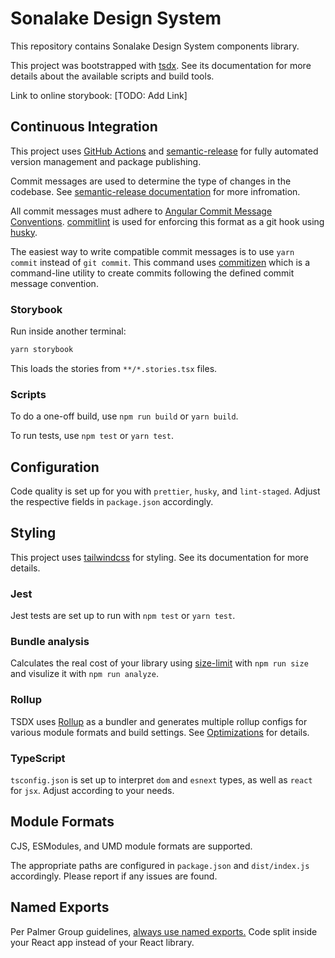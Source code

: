 # Sonalake Design System

This repository contains Sonalake Design System components library.

This project was bootstrapped with [tsdx](https://github.com/formium/tsdx). See its documentation for more details about the available scripts and build tools.

Link to online storybook: [TODO: Add Link]

## Continuous Integration

This project uses [GitHub Actions](https://github.com/features/actions) and [semantic-release](https://github.com/semantic-release/semantic-release) for fully automated version management and package publishing.

Commit messages are used to determine the type of changes in the codebase. See [semantic-release documentation](https://github.com/semantic-release/semantic-release#commit-message-format) for more infromation.

All commit messages must adhere to [Angular Commit Message Conventions](https://github.com/semantic-release/semantic-release#commit-message-format). [commitlint](https://github.com/conventional-changelog/commitlint) is used for enforcing this format as a git hook using [husky](https://github.com/typicode/husky).

The easiest way to write compatible commit messages is to use `yarn commit` instead of `git commit`. This command uses [commitizen](https://github.com/commitizen/cz-cli#using-the-command-line-tool) which is a command-line utility to create commits following the defined commit message convention.

### Storybook

Run inside another terminal:

```bash
yarn storybook
```

This loads the stories from `**/*.stories.tsx` files.

### Scripts

To do a one-off build, use `npm run build` or `yarn build`.

To run tests, use `npm test` or `yarn test`.

## Configuration

Code quality is set up for you with `prettier`, `husky`, and `lint-staged`. Adjust the respective fields in `package.json` accordingly.

## Styling

This project uses [tailwindcss](https://tailwindcss.com) for styling. See its documentation for more details.

### Jest

Jest tests are set up to run with `npm test` or `yarn test`.

### Bundle analysis

Calculates the real cost of your library using [size-limit](https://github.com/ai/size-limit) with `npm run size` and visulize it with `npm run analyze`.

### Rollup

TSDX uses [Rollup](https://rollupjs.org) as a bundler and generates multiple rollup configs for various module formats and build settings. See [Optimizations](#optimizations) for details.

### TypeScript

`tsconfig.json` is set up to interpret `dom` and `esnext` types, as well as `react` for `jsx`. Adjust according to your needs.

## Module Formats

CJS, ESModules, and UMD module formats are supported.

The appropriate paths are configured in `package.json` and `dist/index.js` accordingly. Please report if any issues are found.

## Named Exports

Per Palmer Group guidelines, [always use named exports.](https://github.com/palmerhq/typescript#exports) Code split inside your React app instead of your React library.
